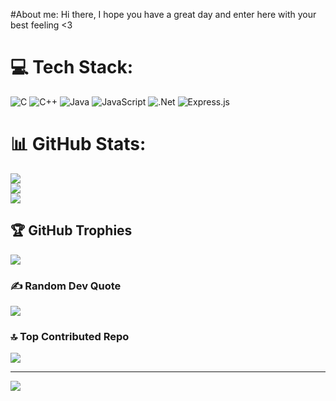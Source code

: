 #About me:
Hi there, I hope you have a great day and enter here with your best feeling <3

# 💻 Tech Stack:
![C](https://img.shields.io/badge/c-%2300599C.svg?style=for-the-badge&logo=c&logoColor=white) ![C++](https://img.shields.io/badge/c++-%2300599C.svg?style=for-the-badge&logo=c%2B%2B&logoColor=white) ![Java](https://img.shields.io/badge/java-%23ED8B00.svg?style=for-the-badge&logo=openjdk&logoColor=white) ![JavaScript](https://img.shields.io/badge/javascript-%23323330.svg?style=for-the-badge&logo=javascript&logoColor=%23F7DF1E) ![.Net](https://img.shields.io/badge/.NET-5C2D91?style=for-the-badge&logo=.net&logoColor=white) ![Express.js](https://img.shields.io/badge/express.js-%23404d59.svg?style=for-the-badge&logo=express&logoColor=%2361DAFB)
# 📊 GitHub Stats:
![](https://github-readme-stats.vercel.app/api?username=DTH235646-NguyenVanChiHao&theme=transparent&hide_border=false&include_all_commits=true&count_private=true)<br/>
![](https://nirzak-streak-stats.vercel.app/?user=DTH235646-NguyenVanChiHao&theme=transparent&hide_border=false)<br/>
![](https://github-readme-stats.vercel.app/api/top-langs/?username=DTH235646-NguyenVanChiHao&theme=transparent&hide_border=false&include_all_commits=true&count_private=true&layout=compact)

## 🏆 GitHub Trophies
![](https://github-profile-trophy.vercel.app/?username=DTH235646-NguyenVanChiHao&theme=radical&no-frame=false&no-bg=true&margin-w=4)

### ✍️ Random Dev Quote
![](https://quotes-github-readme.vercel.app/api?type=horizontal&theme=radical)

### 🔝 Top Contributed Repo
![](https://github-contributor-stats.vercel.app/api?username=DTH235646-NguyenVanChiHao&limit=5&theme=dark&combine_all_yearly_contributions=true)

---
[![](https://visitcount.itsvg.in/api?id=DTH235646-NguyenVanChiHao&icon=0&color=0)](https://visitcount.itsvg.in)

<!-- Proudly created with GPRM ( https://gprm.itsvg.in ) -->
